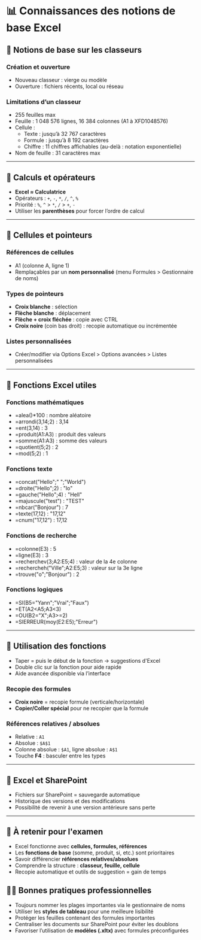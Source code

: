 # 📊 Connaissances des notions de base Excel

## 📁 Notions de base sur les classeurs

### Création et ouverture

- Nouveau classeur : vierge ou modèle
- Ouverture : fichiers récents, local ou réseau

### Limitations d’un classeur

- 255 feuilles max
- Feuille : 1 048 576 lignes, 16 384 colonnes (A1 à XFD1048576)
- Cellule :
    - Texte : jusqu’à 32 767 caractères
    - Formule : jusqu’à 8 192 caractères
    - Chiffre : 11 chiffres affichables (au-delà : notation exponentielle)
- Nom de feuille : 31 caractères max

---

## 🧮 Calculs et opérateurs

- **Excel ≈ Calculatrice**
- Opérateurs : `+`, `-`, `*`, `/`, `^`, `%`
- Priorité : `%`, `^` > `*`, `/` > `+`, `-`
- Utiliser les **parenthèses** pour forcer l’ordre de calcul

---

## 🔲 Cellules et pointeurs

### Références de cellules

- A1 (colonne A, ligne 1)
- Remplaçables par un **nom personnalisé** (menu Formules > Gestionnaire de noms)

### Types de pointeurs

- **Croix blanche** : sélection
- **Flèche blanche** : déplacement
- **Flèche + croix fléchée** : copie avec CTRL
- **Croix noire** (coin bas droit) : recopie automatique ou incrémentée

### Listes personnalisées

- Créer/modifier via Options Excel > Options avancées > Listes personnalisées

---

## 🧠 Fonctions Excel utiles

### Fonctions mathématiques

- =alea()*100 : nombre aléatoire
- =arrondi(3,14;2) : 3,14
- =ent(3,14) : 3
- =produit(A1:A3) : produit des valeurs
- =somme(A1:A3) : somme des valeurs
- =quotient(5;2) : 2
- =mod(5;2) : 1

### Fonctions texte

- =concat("Hello";" ";"World")
- =droite("Hello";2) : "lo"
- =gauche("Hello";4) : "Hell"
- =majuscule("test") : "TEST"
- =nbcar("Bonjour") : 7
- =texte(17,12) : "17,12"
- =cnum("17,12") : 17,12

### Fonctions de recherche

- =colonne(E3) : 5
- =ligne(E3) : 3
- =recherchev(3;A2:E5;4) : valeur de la 4e colonne
- =rechercheh("Ville";A2:E5;3) : valeur sur la 3e ligne
- =trouve("o";"Bonjour") : 2

### Fonctions logiques

- =SI(B5="Yann";"Vrai";"Faux")
- =ET(A2<A5;A3<3)
- =OU(B2="X";A3>=2)
- =SIERREUR(moy(E2:E5);"Erreur")

---

## 🧩 Utilisation des fonctions

- Taper = puis le début de la fonction → suggestions d'Excel
- Double clic sur la fonction pour aide rapide
- Aide avancée disponible via l’interface

### Recopie des formules

- **Croix noire** = recopie formule (verticale/horizontale)
- **Copier/Coller spécial** pour ne recopier que la formule

### Références relatives / absolues

- Relative : `A1`
- Absolue : `$A$1`
- Colonne absolue : `$A1`, ligne absolue : `A$1`
- Touche **F4** : basculer entre les types

---

## 🔗 Excel et SharePoint

- Fichiers sur SharePoint = sauvegarde automatique
- Historique des versions et des modifications
- Possibilité de revenir à une version antérieure sans perte

---

## 📘 À retenir pour l'examen

- Excel fonctionne avec **cellules, formules, références**
- Les **fonctions de base** (somme, produit, si, etc.) sont prioritaires
- Savoir différencier **références relatives/absolues**
- Comprendre la structure : **classeur, feuille, cellule**
- Recopie automatique et outils de suggestion = gain de temps

## 🧑‍💼 Bonnes pratiques professionnelles

- Toujours nommer les plages importantes via le gestionnaire de noms
- Utiliser les **styles de tableau** pour une meilleure lisibilité
- Protéger les feuilles contenant des formules importantes
- Centraliser les documents sur SharePoint pour éviter les doublons
- Favoriser l’utilisation de **modèles (.xltx)** avec formules préconfigurées
